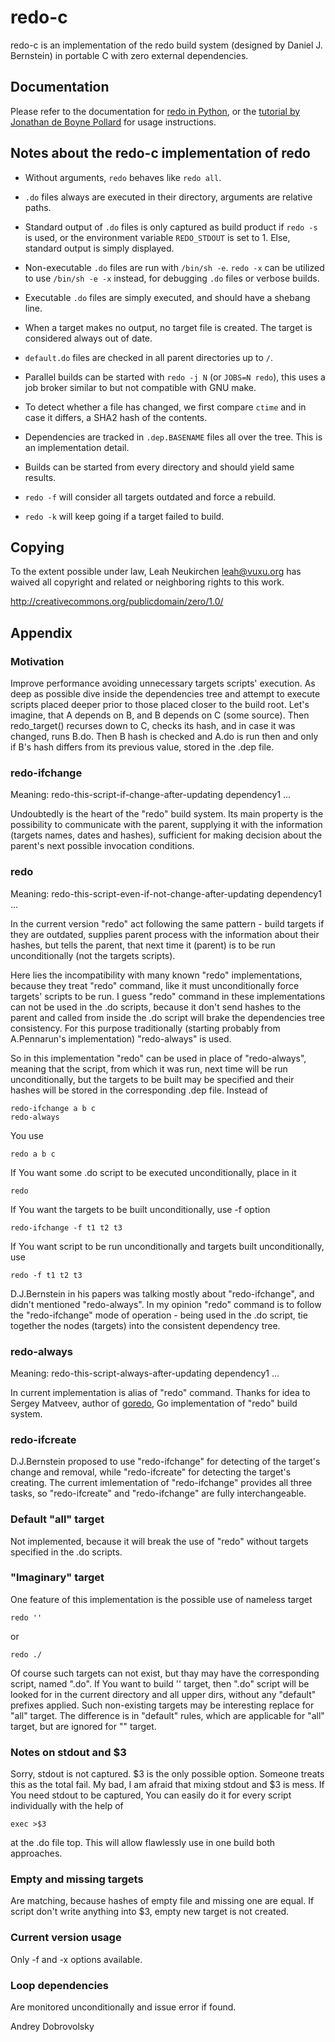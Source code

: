 # redo-c

redo-c is an implementation of the redo build system (designed by
Daniel J. Bernstein) in portable C with zero external dependencies.

## Documentation

Please refer to the documentation for
[redo in Python](https://github.com/apenwarr/redo/blob/master/README.md),
or the [tutorial by Jonathan de Boyne Pollard](http://jdebp.eu/FGA/introduction-to-redo.html)
for usage instructions.

## Notes about the redo-c implementation of redo

* Without arguments, `redo` behaves like `redo all`.

* `.do` files always are executed in their directory, arguments are
  relative paths.

* Standard output of `.do` files is only captured as build product if
  `redo -s` is used, or the environment variable `REDO_STDOUT` is set to 1.
  Else, standard output is simply displayed.

* Non-executable `.do` files are run with `/bin/sh -e`.
  `redo -x` can be utilized to use `/bin/sh -e -x` instead, for
  debugging `.do` files or verbose builds.

* Executable `.do` files are simply executed, and should have a shebang line.

* When a target makes no output, no target file is created.  The target
  is considered always out of date.

* `default.do` files are checked in all parent directories up to `/`.

* Parallel builds can be started with `redo -j N` (or `JOBS=N redo`),
  this uses a job broker similar to but not compatible with GNU make.

* To detect whether a file has changed, we first compare `ctime` and
  in case it differs, a SHA2 hash of the contents.

* Dependencies are tracked in `.dep.BASENAME` files all over the tree.
  This is an implementation detail.

* Builds can be started from every directory and should yield same results.

* `redo -f` will consider all targets outdated and force a rebuild.

* `redo -k` will keep going if a target failed to build.

## Copying

To the extent possible under law, Leah Neukirchen <leah@vuxu.org>
has waived all copyright and related or neighboring rights to this work.

http://creativecommons.org/publicdomain/zero/1.0/




## Appendix

### Motivation

Improve performance avoiding unnecessary targets scripts' execution. As deep as possible dive inside the dependencies tree and attempt to execute scripts placed deeper prior to those placed closer to the build root. Let's imagine, that A depends on B, and B depends on C (some source). Then redo_target() recurses down to C, checks its hash, and in case it was changed, runs B.do. Then B hash is checked and A.do is run then and only if B's hash differs from its previous value, stored in the .dep file.


### redo-ifchange

Meaning: redo-this-script-if-change-after-updating dependency1 ...

Undoubtedly is the heart of the "redo" build system. Its main property is the possibility to communicate with the parent, supplying it with the information (targets names, dates and hashes), sufficient for making decision about the parent's next possible invocation conditions.


### redo

Meaning: redo-this-script-even-if-not-change-after-updating dependency1 ...

In the current version "redo" act following the same pattern - build targets if they are outdated, supplies parent process with the information about their hashes, but tells the parent, that next time it (parent) is to be run unconditionally (not the targets scripts).

Here lies the incompatibility with many known "redo" implementations, because they treat "redo" command, like it must unconditionally force targets' scripts to be run. I guess "redo" command in these implementations can not be used in the .do scripts, because it don't send hashes to the parent and called from inside the .do script will brake the dependencies tree consistency. For this purpose traditionally (starting probably from A.Pennarun's implementation) "redo-always" is used.

So in this implementation "redo" can be used in place of "redo-always", meaning that the script, from which it was run, next time will be run unconditionally, but the targets to be built may be specified and their hashes will be stored in the corresponding .dep file. Instead of

    redo-ifchange a b c
    redo-always

You use

    redo a b c

If You want some .do script to be executed unconditionally, place in it

    redo

If You want the targets to be built unconditionally, use -f option

    redo-ifchange -f t1 t2 t3

If You want script to be run unconditionally and targets built unconditionally, use

    redo -f t1 t2 t3

D.J.Bernstein in his papers was talking mostly about "redo-ifchange", and didn't mentioned "redo-always". In my opinion "redo" command is to follow the "redo-ifchange" mode of operation - being used in the .do script, tie together the nodes (targets) into the consistent dependency tree. 


### redo-always

Meaning: redo-this-script-always-after-updating dependency1 ...

In current implementation is alias of "redo" command. Thanks for idea to Sergey Matveev, author of [goredo](http://www.goredo.cypherpunks.ru/), Go implementation of "redo" build system.


### redo-ifcreate

D.J.Bernstein proposed to use "redo-ifchange" for detecting of the target's change and removal, while "redo-ifcreate" for detecting the target's creating. The current imlementation of "redo-ifchange" provides all three tasks, so "redo-ifcreate" and "redo-ifchange" are fully interchangeable.


### Default "all" target

Not implemented, because it will break the use of "redo" without targets specified in the .do scripts.


### "Imaginary" target

One feature of this implementation is the possible use of nameless target

    redo ''

or

    redo ./

Of course such targets can not exist, but thay may have the corresponding script, named ".do". If You want to build '' target, then ".do" script will be looked for in the current directory and all upper dirs, without any "default" prefixes applied. Such non-existing targets may be interesting replace for "all" target. The difference is in "default" rules, which are applicable for "all" target, but are ignored for "" target.


### Notes on stdout and $3

Sorry, stdout is not captured. $3 is the only possible option. Someone treats this as the total fail. My bad, I am afraid that mixing stdout and $3 is mess. If You need stdout to be captured, You can easily do it for every script individually with the help of

    exec >$3

at the .do file top. This will allow flawlessly use in one build both approaches.


### Empty and missing targets

Are matching, because hashes of empty file and missing one are equal. If script don't write anything into $3, empty new target is not created.


### Current version usage

Only -f and -x options available.


### Loop dependencies

Are monitored unconditionally and issue error if found.


Andrey Dobrovolsky

